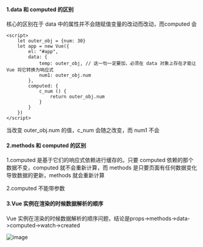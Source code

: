 #### 1.data 和 computed 的区别

核心的区别在于 data 中的属性并不会随赋值变量的改动而改动，而computed 会

```
<script>
    let outer_obj = {num: 30}
    let app = new Vue({
        el: "#app",
        data: {
            temp: outer_obj, // 这一句一定要加，必须在 data 对象上存在才能让 Vue 将它转换为响应式
            num1: outer_obj.num
        },
        computed: {
            c_num () {
                return outer_obj.num
            }
        }
    })
</script>
```

当改变 outer_obj.num 的值，c_num 会随之改变，而 num1 不会

#### 2.methods 和 computed 的区别

1.computed 是基于它们的响应式依赖进行缓存的。只要 computed 依赖的那个数据不变，computed 就不会重新计算，而 methods 是只要页面有任何数据变化导致数据的更新，methods 就会重新计算

2.computed 不能带参数

#### 3.Vue 实例在渲染的时候数据解析的顺序

Vue 实例在渲染的时候数据解析的顺序问题，结论是props->methods->data->computed->watch->created

![image](https://user-images.githubusercontent.com/27403818/90228161-539c8680-de48-11ea-8910-0fffadb22d63.png)
